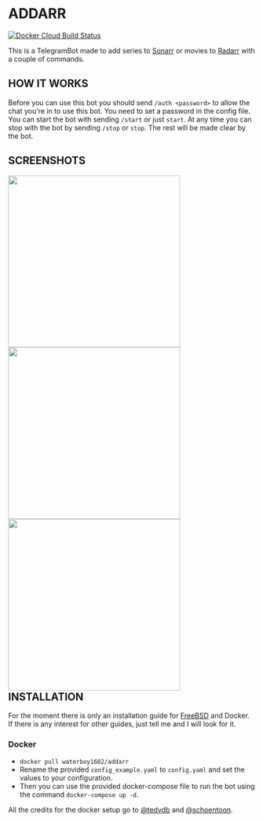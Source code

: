 # ADDARR
[![Docker Cloud Build Status](https://img.shields.io/docker/cloud/build/waterboy1602/addarr)](https://hub.docker.com/r/waterboy1602/addarr)

This is a TelegramBot made to add series to [Sonarr](https://github.com/Sonarr/Sonarr) or movies to [Radarr](https://github.com/Radarr/Radarr) with a couple of commands.

## HOW IT WORKS
Before you can use this bot you should send `/auth <password>` to allow the chat you're in to use this bot. You need to set a password in the config file.
You can start the bot with sending `/start` or just `start`. At any time you can stop with the bot by sending `/stop` or `stop`.
The rest will be made clear by the bot.

## SCREENSHOTS
<div style="float: left">
<img src="https://i.imgur.com/gO4UGG6.png" height="350" style="padding-right: 50px">
<img src="https://i.imgur.com/6UAmcAk.png" height="350" style="padding-right: 50px">
<img src="https://i.imgur.com/1X3xUNA.png" height="350" style="padding-right: 50px">
</div>

## INSTALLATION
For the moment there is only an installation guide for [FreeBSD](https://github.com/Waterboy1602/Addarr/wiki/Installation-on-FreeBSD) and Docker. If there is any interest for other guides, just tell me and I will look for it.
### Docker
* `docker pull waterboy1602/addarr`
* Rename the provided `config_example.yaml` to `config.yaml` and set the values to your configuration.
* Then you can use the provided docker-compose file to run the bot using the command `docker-compose up -d`.

All the credits for the docker setup go to [@tedvdb](https://github.com/tedvdb) and [@schoentoon](https://github.com/schoentoon).
